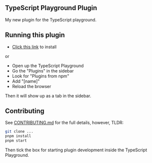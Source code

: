 ## TypeScript Playground Plugin

My new plugin for the TypeScript playground.

## Running this plugin

- [Click this link](https://www.typescriptlang.org/play?install-plugin=[name]) to install

or

- Open up the TypeScript Playground
- Go the "Plugins" in the sidebar
- Look for "Plugins from npm"
- Add "[name]"
- Reload the browser

Then it will show up as a tab in the sidebar.

## Contributing

See [CONTRIBUTING.md](./CONTRIBUTING.md) for the full details, however, TLDR:

```sh
git clone ...
pnpm install
pnpm start
```

Then tick the box for starting plugin development inside the TypeScript Playground.

